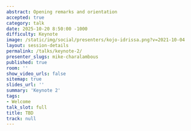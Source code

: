 ```yaml
---
abstract: Opening remarks and orientation
accepted: true
category: talk
date: 2025-10-20 8:50:00 -1000
difficulty: Keynote
image: /static/img/social/presenters/kojo-idrissa.png?v=2021-10-04
layout: session-details
permalink: /talks/keynote-2/
presenter_slugs: mike-charalambous
published: true
room: ''
show_video_urls: false
sitemap: true
slides_url: ''
summary: 'Keynote 2'
tags:
- Welcome
talk_slot: full
title: TBD
track: null
---
```

